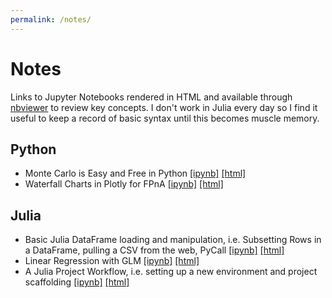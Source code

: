 ```yaml
---
permalink: /notes/
---
```


# Notes

Links to Jupyter Notebooks rendered in HTML and available through [nbviewer](https://nbviewer.org) to review key concepts. I don't work in Julia every day so I find it useful to keep a record of basic syntax until this becomes muscle memory.

## Python

* Monte Carlo is Easy and Free in Python [[ipynb]](https://github.com/banditkings/random-python-examples/blob/main/Monte%20Carlo.ipynb) [[html]](https://nbviewer.org/github/banditkings/random-python-examples/blob/main/Monte%20Carlo.ipynb)
* Waterfall Charts in Plotly for FPnA [[ipynb]](https://github.com/banditkings/random-python-examples/blob/main/plotly%20waterfall.ipynb) [[html]](https://nbviewer.org/github/banditkings/random-python-examples/blob/main/plotly%20waterfall.ipynb)

## Julia

* Basic Julia DataFrame loading and manipulation, i.e. Subsetting Rows in a DataFrame, pulling a CSV from the web, PyCall [[ipynb]](https://github.com/banditkings/julia-examples/blob/main/Data%20Munging/Julia%20By%20Example.ipynb) [[html]](https://nbviewer.org/github/banditkings/julia-examples/blob/main/Data%20Munging/Julia%20By%20Example.ipynb)
* Linear Regression with GLM [[ipynb]](https://github.com/banditkings/julia-examples/blob/main/Modeling/Linear%20Regression%20with%20Julia.ipynb) [[html]](https://nbviewer.org/github/banditkings/julia-examples/blob/main/Modeling/Linear%20Regression%20with%20Julia.ipynb)
* A Julia Project Workflow, i.e. setting up a new environment and project scaffolding [[ipynb]](https://github.com/banditkings/julia-examples/blob/main/Workflow/A%20Julia%20Workflow.ipynb) [[html]](https://nbviewer.org/github/banditkings/julia-examples/blob/main/Workflow/A%20Julia%20Workflow.ipynb)